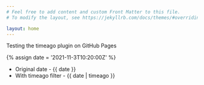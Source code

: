 ```yaml
---
# Feel free to add content and custom Front Matter to this file.
# To modify the layout, see https://jekyllrb.com/docs/themes/#overriding-theme-defaults

layout: home
---
```


Testing the timeago plugin on GitHub Pages

{% assign date = '2021-11-3T10:20:00Z' %}

- Original date - {{ date }}
- With timeago filter - {{ date | timeago }}